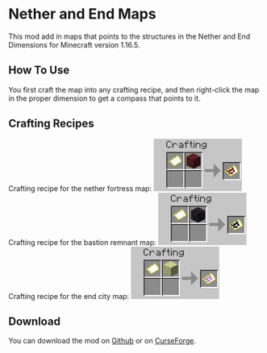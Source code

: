 # Nether and End Maps
This mod add in maps that points to the structures in the Nether and End Dimensions for Minecraft version 1.16.5.

## How To Use
You first craft the map into any crafting recipe, and then right-click the map in the proper dimension to get a compass that points to it.

## Crafting Recipes
Crafting recipe for the nether fortress map:
![Crafting recipe for the nether fortress map](https://github.com/The-Changer412/Nether-and-End-Maps/blob/master/imgs/crafting%20recipes%20for%20nether%20fortress%20map.png)
Crafting recipe for the bastion remnant map: 
![Crafting recipe for the bastion remnant map](https://github.com/The-Changer412/Nether-and-End-Maps/blob/master/imgs/crafting%20recipes%20for%20bastion%20remnant%20map.png)
Crafting recipe for the end city map:
![Crafting recipe for the end city map](https://github.com/The-Changer412/Nether-and-End-Maps/blob/master/imgs/crafting%20recipes%20for%20end%20city%20map.png)

## Download
You can download the mod on [Github](https://github.com/bossmania/Nether-and-End-Maps/releases/tag/Release) or on [CurseForge](https://www.curseforge.com/minecraft/mc-mods/nether-and-end-maps).